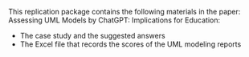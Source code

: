 This replication package contains the following materials in the paper: Assessing UML Models by ChatGPT: Implications for Education:

- The case study and the suggested answers
- The Excel file that records the scores of the UML modeling reports
